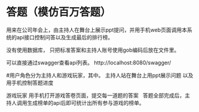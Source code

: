 # 答题（模仿百万答题）
用来在公司年会上，由主持人在舞台上展示ppt提问，并用手机web页面调用本系统的api接口控制问答以及生成最后的排行榜。 

没有使用数据库， 只把标准答案和主持人账号使用gob编码后放在文件里。

可以直接通过swagger查看api列表。 
http://localhost:8080/swagger/


#用户角色分为主持人和游戏玩家，其中。
主持人站在舞台上用ppt展示问题 以及用手机控制答题进度

  游戏玩家 用手机打开游戏答卷页面，提交每一道题的答案
  
答题全部完成后，主持人调用生成榜单的api后即可统计出所有参与游戏的榜单。
